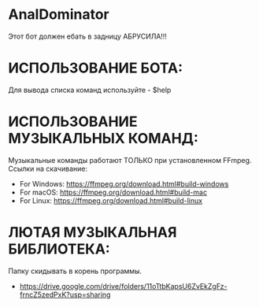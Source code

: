 # AnalDominator

Этот бот должен ебать в задницу АБРУСИЛА!!!

# ИСПОЛЬЗОВАНИЕ БОТА:
Для вывода списка команд используйте - $help

# ИСПОЛЬЗОВАНИЕ МУЗЫКАЛЬНЫХ КОМАНД:
Музыкальные команды работают ТОЛЬКО при установленном FFmpeg.
Ссылки на скачивание: 
- For Windows: https://ffmpeg.org/download.html#build-windows
- For macOS: https://ffmpeg.org/download.html#build-mac
- For Linux: https://ffmpeg.org/download.html#build-linux

# ЛЮТАЯ МУЗЫКАЛЬНАЯ БИБЛИОТЕКА:
Папку скидывать в корень программы.
- https://drive.google.com/drive/folders/11oTtbKapsU6ZvEkZgFz-frncZ5zedPxK?usp=sharing
